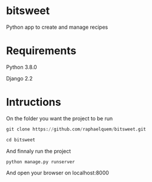 # bitsweet
Python app to create and manage recipes

# Requirements

Python 3.8.0

Django 2.2

# Intructions

On the folder you want the project to be run

``` python
git clone https://github.com/raphaelquem/bitsweet.git
```

``` python
cd bitsweet
```

And finnaly run the project 


``` python
python manage.py runserver
```

And open your browser on localhost:8000

